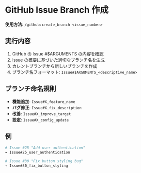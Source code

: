 # GitHub Issue Branch 作成

**使用方法**: `/github:create_branch <issue_number>`

## 実行内容
1. GitHub の Issue #$ARGUMENTS の内容を確認
2. Issue の概要に基づいた適切なブランチ名を生成
3. カレントブランチから新しいブランチを作成
4. ブランチ名フォーマット: `Issue#$ARGUMENTS_<descriptive_name>`

## ブランチ命名規則
- **機能追加**: `Issue#X_feature_name`
- **バグ修正**: `Issue#X_fix_description` 
- **改善**: `Issue#X_improve_target`
- **設定**: `Issue#X_config_update`

## 例
```bash
# Issue #25 "Add user authentication"
→ Issue#25_user_authentication

# Issue #30 "Fix button styling bug"
→ Issue#30_fix_button_styling
```